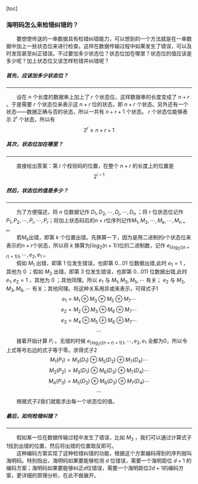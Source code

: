 [toc]

### 海明码怎么来检错纠错的？    


&emsp;&emsp;要想使传送的一串数据具有检错纠错能力，可以想到的一个方法就是在一串数据中加上一些状态位来进行检查。这样在数据传输过程中如果发生了错误，可以及时发现甚至纠正错误。不过要加多少状态位？状态位加在哪里？状态位的值应该是多少呢？加上状态位又该怎样检错并纠错呢？    

##### 首先，应该加多少状态位？
---
&emsp;&emsp;设在 $n$ 个长度的数据串上加上了 $r$ 个状态位，这样数据串的长度变成了 $n+r$ 。于是需要 $r$ 个状态位来表示这 $n+r$ 位的状态，即 $n+r$ 个状态。另外还有一个状态——数据正确与否的状态，所以一共有 $n+r+1$ 个状态。 $r$ 个状态位能够表示 $2^r$ 个状态，所以有
$$2^r\geq n+r+1$$    

##### 其次，状态位加在哪里？
---
&emsp;&emsp;直接给出答案：第 $i$ 个校验码的位置，在整个 $n+r$ 的长度上的位置是
$$2^{i-1}$$    

##### 然后，状态位的值是多少？
---
&emsp;&emsp;为了方便描述，将 $n$ 位数据记作 $D_1,D_2,\cdots,D_j,\cdots,D_n$ ；将 $r$ 位状态位记作 $P_1,P_2,\cdots,P_i,\cdots,P_r$；将加上状态码后的$n+r$位序列记作$M_1,M_2,\cdots,M_k,\cdots,M_{n+r}$。    
&emsp;&emsp;若$M_k$出错，即第 $k$ 个位置出错。先换算一下，因为是用二进制的r个状态位来表示的$n+r$个状态，所以将 $k$ 换算为$\lceil{log_2(n+1)}\rceil$位的二进制数，记作 $e_{\lceil{log_2((n+r)+1)}\rceil},\cdots,e_2,e_1$ 。    
&emsp;&emsp;假如 $M_1$ 出错，即第 $1$ 位发生错误，也即第 $0...01$ 位数据出错,此时 $e_1=1$ ，其他为 $0$ ；假如 $M_3$ 出错，即第 $3$ 位发生错误，也即第 $0...011$ 位数据出错,此时 $e_1,e_2=1$ ，其他为 $0$  ；其他同理。所以 $e_1$ 与 $M_1,M_3,M_5,\cdots$ 有关； $e_2$ 与 $M_2,M_3,M_6,\cdots$  有关；其他同理。将这种关系用异或来表示，可得式子1   
$$e_1=M_1 \oplus M_3\oplus M_5\oplus M_7\cdots $$ 
$$e_2=M_2\oplus M_3\oplus M_6\oplus M_7\cdots$$ 
$$e_3=M_4\oplus M_5\oplus M_6\oplus M_7\cdots$$ 
$$\cdots$$
&emsp;&emsp;接着开始计算 $P_i$ 。无错的时候 $e_{\lceil{log_2((n+r)+1)}\rceil},\cdots,e_2,e_1$ 全都为0，所以令上式等号右边的式子等于零。求得式子2
$$M_1(P_1)= M_3(D_1)\oplus M_5(D_2)\oplus M_7(D_4)\cdots$$
$$M_2(P_2)= M_3(D_1)\oplus M_6(D_3)\oplus M_7(D_4)\cdots$$
$$M_4(P_3)= M_5(D_2)\oplus M_6(D_3)\oplus M_7(D_4)\cdots$$
$$\cdots$$
&emsp;&emsp;根据式子2我们就能求出每一个状态位的值。    

##### 最后，如何检错纠错？
---
&emsp;&emsp;假如某一位在数据传输过程中发生了错误，比如 $M_3$ ，我们可以通过计算式子1找到出错的位置，然后将出错的位置取反即可。    
&emsp;&emsp;这种编码方案实现了这种检错纠错的功能，根据这个方案编码得到的序列就叫海明码。特别指出，海明码如果要能够检测 $d$ 位错误，需要一个海明距位 $d+1$ 的编码方案；海明码如果要能够纠正$d$位错误，需要一个海明距位$2d+1$的编码方案，更详细的原理分析，在此不做展开。
